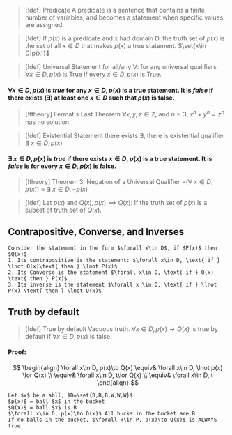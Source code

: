 >[!def] Predicate
>A predicate is a sentence that contains a finite number of variables, and becomes a statement when specific values are assigned.

>[!def] 
>If $p(x)$ is a predicate and x had domain D, the truth set of $p(x)$ is the set of all $x\in D$ that makes $p(x)$ a true statement.
>$\set{x\in D|p(x)}$

>[!def] Universal Statement
>for all/any $\forall$: for any universal qualifiers
>$\forall x\in D, p(x)$ is True if every $x\in D,p(x)$ is True.
#### $\forall x\in D,p(x)$ is *true* for any $x\in D,p(x)$ is a true statement. It is *false* if there exists $(\exists)$ at least one $x\in D$ such that $p(x)$ is false.
>[!ttheory] Fermat's Last Theorem
>$\forall x,y,z \in \mathbb{Z}$, and $n\ge 3$,
>$x^n +y^n = z^n$ has no solution.

>[!def] Existential Statement
>there exists $\exists$, there is existential qualifier
>$\exists\ x\in D, p(x)$
#### $\exists\ x\in D,p(x)$ is *true* if there exists $x\in D$, $p(x)$ is a true statement. It is *false* is for every $x\in D$, $p(x)$ is false.
>[!theory] Theorem 3: Negation of a Universal Qualifier
>$\lnot(\forall\ x\in D, p(x)) \equiv \exists\ x\in D, \lnot p(x)$

>[!def]
>Let $p(x)$ and $Q(x), p(x) \implies Q(x)$: If the truth set of $p(x)$ is a subset of truth set of $Q(x)$.
## Contrapositive, Converse, and Inverses
```ad-def
Consider the statement in the form $\forall x\in D$, if $P(x)$ then $Q(x)$
1. Its contrapositive is the statement: $\forall x\in D, \text{ if } \lnot Q(x)\text{ then } \lnot P(x)$
2. Its Converse is the statement $\forall x\in D, \text{ if } Q(x) \text{ then } P(x)$
3. Its inverse is the statement $\forall x \in D, \text{ if } \lnot P(x) \text{ then } \lnot Q(x)$
```
## Truth by default
>[!def] True by default
>Vacuous truth. $\forall x\in D, p(x)\to Q(x)$ is true by default if $\forall x\in D, p(x)$ is false.
#### Proof:
$$
\begin{align}
\forall x\in D, p(x)\to Q(x) \equiv& \forall x\in D, \lnot p(x)
\lor Q(x) \\
\equiv& \forall x\in D, t\lor Q(x) \\
\equiv& \forall x\in D, t
\end{align}
$$
```ad-example
Let $x$ be a abll, $D=\set{B,B,B,W,W,W}$.
$p(x)$ = ball $x$ in the bucket
$Q(x)$ = ball $x$ is B
$\forall x\in D, p(x)\to Q(x)$ All bucks in the bucket are B
If no balls in the bucket, $\forall x\in P, p(x)\to Q(x)$ is ALWAYS true
```
